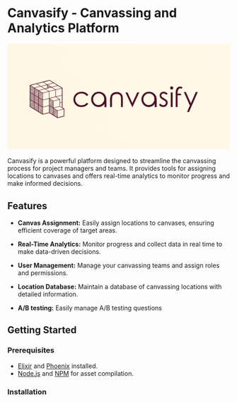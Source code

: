 

# Canvasify - Canvassing and Analytics Platform

![alt text](https://github.com/hashFigs/canvasy/blob/main/assets/png/canvasify-logo.png?raw=true)


Canvasify is a powerful platform designed to streamline the canvassing process for project managers and teams. It provides tools for assigning locations to canvases and offers real-time analytics to monitor progress and make informed decisions.

## Features

- **Canvas Assignment:** Easily assign locations to canvases, ensuring efficient coverage of target areas.

- **Real-Time Analytics:** Monitor progress and collect data in real time to make data-driven decisions.

- **User Management:** Manage your canvassing teams and assign roles and permissions.

- **Location Database:** Maintain a database of canvassing locations with detailed information.
- **A/B testing:** Easily manage A/B testing questions

## Getting Started

### Prerequisites

- [Elixir](https://elixir-lang.org/) and [Phoenix](https://www.phoenixframework.org/) installed.
- [Node.js](https://nodejs.org/) and [NPM](https://www.npmjs.com/) for asset compilation.

### Installation